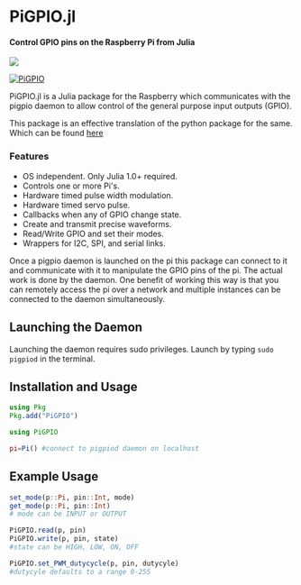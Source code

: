 # PiGPIO.jl

#### Control GPIO pins on the Raspberry Pi from Julia

[![][docs-stable-img]][docs-stable-url]

[docs-stable-img]: https://img.shields.io/badge/docs-stable-blue.svg
[docs-stable-url]: https://pkg.julialang.org/docs/PiGPIO/

[![PiGPIO](https://img.youtube.com/vi/UmSQjkaATk8/0.jpg)](https://www.youtube.com/watch?v=UmSQjkaATk8)

PiGPIO.jl is a Julia package for the Raspberry which communicates with the pigpio
daemon to allow control of the general purpose
input outputs (GPIO).

This package is an effective translation of the python package for the same.
Which can be found [here](http://abyz.me.uk/rpi/pigpio/python.html)

### Features

* OS independent. Only Julia 1.0+ required.
* Controls one or more Pi's.
* Hardware timed pulse width modulation.
* Hardware timed servo pulse.
* Callbacks when any of GPIO change state.
* Create and transmit precise waveforms.
* Read/Write GPIO and set their modes.
* Wrappers for I2C, SPI, and serial links.

Once a pigpio daemon is launched on the pi this package can connect to
it and communicate with it to manipulate the GPIO pins of the pi. The actual
work is done by the daemon. One benefit of working this way is that you can
remotely access the pi over a network and multiple instances can be connected
to the daemon simultaneously.

## Launching the Daemon

Launching the daemon requires sudo privileges. Launch by typing `sudo pigpiod`
in the terminal.

## Installation and Usage

```julia
using Pkg
Pkg.add("PiGPIO")

using PiGPIO

pi=Pi() #connect to pigpiod daemon on localhost
```

## Example Usage

```julia
set_mode(p::Pi, pin::Int, mode)
get_mode(p::Pi, pin::Int)
# mode can be INPUT or OUTPUT

PiGPIO.read(p, pin)
PiGPIO.write(p, pin, state)
#state can be HIGH, LOW, ON, OFF

PiGPIO.set_PWM_dutycycle(p, pin, dutycyle)
#dutycyle defaults to a range 0-255
```
